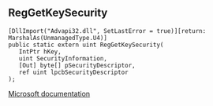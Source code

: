 ## RegGetKeySecurity

```
[DllImport("Advapi32.dll", SetLastError = true)][return: MarshalAs(UnmanagedType.U4)]
public static extern uint RegGetKeySecurity(
   IntPtr hKey,
   uint SecurityInformation,
   [Out] byte[] pSecurityDescriptor,
   ref uint lpcbSecurityDescriptor
);
```

[Microsoft documentation](https://docs.microsoft.com/en-us/windows/win32/api/winreg/nf-winreg-reggetkeysecurity)
